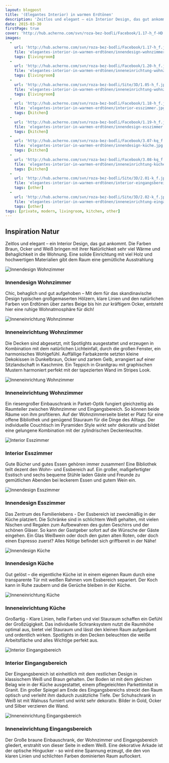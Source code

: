 ```yaml
---
layout: blogpost
title: '(Elegantes Interior) in warmen Erdtönen'
description: 'Zeitlos und elegant – ein Interior Design, das gut ankommt. Die Farben Braun, Ocker und Weiß bringen mit ihrer Natürlichkeit sehr viel Wärme und Behaglichkeit  in die Wohnung. Eine solide Einrichtung mit viel Holz und hochwertigen Materialien gibt dem Raum eine gemütlich Ausstrahlung.'
date: 2015-03-30
firstPage: true
cover: 'http://hub.acherno.com/svn/roza-bez-bodli/Facebook/1.17-h_f-HD.jpg'
images:
  -
    url: 'http://hub.acherno.com/svn/roza-bez-bodli/Facebook/1.17-h_f.jpg'
    file: 'elegantes-interior-in-warmen-erdtönen/innendesign-wohnzimmer.jpg'
    tags: [livingroom]
  -
    url: 'http://hub.acherno.com/svn/roza-bez-bodli/Facebook/1.20-h_f.jpg'
    file: 'elegantes-interior-in-warmen-erdtönen/inneneinrichtung-wohnzimmer.jpg'
    tags: [livingroom]
  -
    url: 'http://hub.acherno.com/svn/roza-bez-bodli/Site/3D/1.05-h_f.jpg'
    file: 'elegantes-interior-in-warmen-erdtönen/inneneinrichtung-wohnzimmer.jpg'
    tags: [livingroom]
  -
    url: 'http://hub.acherno.com/svn/roza-bez-bodli/Facebook/1.18-h_f.jpg'
    file: 'elegantes-interior-in-warmen-erdtönen/interior-esszimmer.jpg'
    tags: [kitchen]
  -
    url: 'http://hub.acherno.com/svn/roza-bez-bodli/Facebook/1.19-h_f.jpg'
    file: 'elegantes-interior-in-warmen-erdtönen/innendesign-esszimmer.jpg'
    tags: [kitchen]
  -
    url: 'http://hub.acherno.com/svn/roza-bez-bodli/Facebook/3.07-kq_f.jpg'
    file: 'elegantes-interior-in-warmen-erdtönen/innendesign-küche.jpg'
    tags: [kitchen]
  -
    url: 'http://hub.acherno.com/svn/roza-bez-bodli/Facebook/3.08-kq_f.jpg'
    file: 'elegantes-interior-in-warmen-erdtönen/inneneinrichtung-küche.jpg'
    tags: [kitchen]
  -
    url: 'http://hub.acherno.com/svn/roza-bez-bodli/Site/3D/2.01-k_f.jpg'
    file: 'elegantes-interior-in-warmen-erdtönen/interior-eingangsbereich.jpg'
    tags: [other]
  -
    url: 'http://hub.acherno.com/svn/roza-bez-bodli/Site/3D/2.02-k_f.jpg'
    file: 'elegantes-interior-in-warmen-erdtönen/inneneinrichtung-eingangsbereich.jpg'
    tags: [other]
tags: [private, modern, livingroom, kitchen, other]
---
```

## **Inspiration Natur**
Zeitlos und elegant – ein Interior Design, das gut ankommt.  Die Farben Braun, Ocker und Weiß bringen mit ihrer Natürlichkeit sehr viel Wärme und Behaglichkeit  in die Wohnung. Eine solide Einrichtung mit viel Holz und hochwertigen Materialien gibt dem Raum eine gemütliche Ausstrahlung

![Innendesign Wohnzimmer](elegantes-interior-in-warmen-erdtönen/innendesign-wohnzimmer.jpg)
### Innendesign **Wohnzimmer**

Chic, behaglich und gut aufgehoben – Mit dem für das skandinavische Design typischen großgemaserten Hölzern, klare Linien und den natürlichen Farben von Erdtönen über zartes Beige bis hin zur kräftigem Ocker, entsteht hier eine ruhige Wohnatmosphäre für dich!

![Inneneinrichtung Wohnzimmer](elegantes-interior-in-warmen-erdtönen/inneneinrichtung-wohnzimmer.jpg)
### Inneneinrichtung **Wohnzimmer**

Die Decken sind abgesetzt, mit Spotlights ausgestattet und erzeugen in Kombination mit dem natürlichen Lichteinfall, durch die großen Fenster, ein harmonisches Wohlgefühl.  Auffällige Farbakzente setzten kleine Dekokissen in Dunkelbraun, Ocker und zartem Gelb, arrangiert auf einer Sitzlandschaft in Kaschmire. Ein Teppich in Granitgrau mit graphischen Mustern harmoniert perfekt mit der tapezierten Wand im Stripes Look.  

![Inneneinrichtung Wohnzimmer](elegantes-interior-in-warmen-erdtönen/inneneinrichtung-wohnzimmer.jpg)
### Inneneinrichtung **Wohnzimmer**

Ein riesengroßer Einbauschrank in Parket-Optik fungiert gleichzeitig als Raumteiler zwischen Wohnzimmer und Eingangsbereich.  So können beide Räume von ihm profitieren. Auf der Wohnzimmerseite bietet er Platz für eine offene Bibliothek und genügend Stauraum für die Dinge des Alltags. Der individuelle Couchtisch im Pyramiden Style wirkt sehr dekorativ und bildet eine gelungene Kombination mit der zylindrischen Deckenleuchte.

![Interior Esszimmer](elegantes-interior-in-warmen-erdtönen/interior-esszimmer.jpg)
### Interior **Esszimmer**

Gute Bücher und gutes Essen gehören immer zusammen! Eine Bibliothek teilt dezent den  Wohn- und Essbereich auf. Ein großer, maßgefertigter Esstisch und sechs bequeme Stühle laden Gäste und Freunde zu gemütlichen Abenden bei leckerem Essen und gutem Wein ein.  

![Innendesign Esszimmer](elegantes-interior-in-warmen-erdtönen/innendesign-esszimmer.jpg)
### Innendesign **Esszimmer**

Das Zentrum des Familienlebens - Der Essbereich ist zweckmäßig  in der Küche platziert.  Die Schränke sind in schlichtem Weiß gehalten, mit vielen Nischen und Regalen zum Aufbewahren des guten Geschirrs und der schönen Gläser. So kann der Gastgeber sofort auf die Wünsche der Gäste eingehen. Ein Glas Weißwein oder doch den guten alten Roten, oder doch einen Espresso zuerst? Alles Nötige befindet sich griffbereit in der Nähe!

![Innendesign Küche](elegantes-interior-in-warmen-erdtönen/innendesign-küche.jpg)
### Innendesign **Küche**

Gut gelöst – die eigentliche Küche ist in einem eigenen Raum durch eine transparente Tür mit weißen Rahmen vom Essbereich separiert. Der Koch kann in Ruhe zaubern und die Gerüche bleiben in der Küche.

![Inneneinrichtung Küche](elegantes-interior-in-warmen-erdtönen/inneneinrichtung-küche.jpg)
### Inneneinrichtung **Küche**

Großartig - Klare Linien, helle Farben und viel Stauraum schaffen ein Gefühl der Großzügigkeit. Das individuelle Schranksystem nutzt die Raumhöhe optimal aus, bietet viel Stauraum und lässt den kleinen Raum aufgeräumt und ordentlich wirken. Spotlights in den Decken beleuchten die weiße Arbeitsfläche und alles Wichtige perfekt aus.

![Interior Eingangsbereich](elegantes-interior-in-warmen-erdtönen/interior-eingangsbereich.jpg)
### Interior **Eingangsbereich**

Der Eingangsbereich ist einheitlich mit dem restlichen Design in klassischem Weiß und Braun gehalten. Der Boden ist mit dem gleichen Belag  wie in der Küche ausgestattet, einem pflegeleichten Parkettimitat in Granit.  Ein großer Spiegel am Ende des Eingangsbereichs streckt den Raum optisch und verleiht ihm dadurch zusätzliche Tiefe. Der Schuhschrank in Weiß ist mit Walnuss furniert und wirkt sehr dekorativ. Bilder in Gold, Ocker und Silber verzieren die Wand.

![Inneneinrichtung Eingangsbereich](elegantes-interior-in-warmen-erdtönen/inneneinrichtung-eingangsbereich.jpg)
### Inneneinrichtung **Eingangsbereich**

Der Große braune Einbauschrank, der Wohnzimmer und Eingangsbereich gliedert, erstrahlt von dieser Seite in edlem Weiß. Eine dekorative Arkade ist der optische Hingucker - so wird eine Spannung erzeugt, die den von klaren Linien und schlichten Farben dominierten Raum auflockert.
